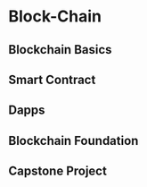 # Block-Chain

## Blockchain Basics
## Smart Contract
## Dapps
## Blockchain Foundation
## Capstone Project
